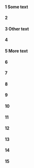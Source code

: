 #### 1 Some text
#### 2
#### 3 Other text
#### 4
#### 5 More text
#### 6
#### 7
#### 8
#### 9
#### 10
#### 11
#### 12
#### 13
#### 14
#### 15
